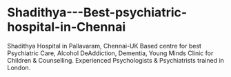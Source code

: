 # Shadithya---Best-psychiatric-hospital-in-Chennai
Shadithya Hospital in Pallavaram, Chennai-UK Based centre for best Psychiatric Care, Alcohol DeAddiction, Dementia, Young Minds Clinic for Children &amp; Counselling. Experienced Psychologists &amp; Psychiatrists trained in London.
